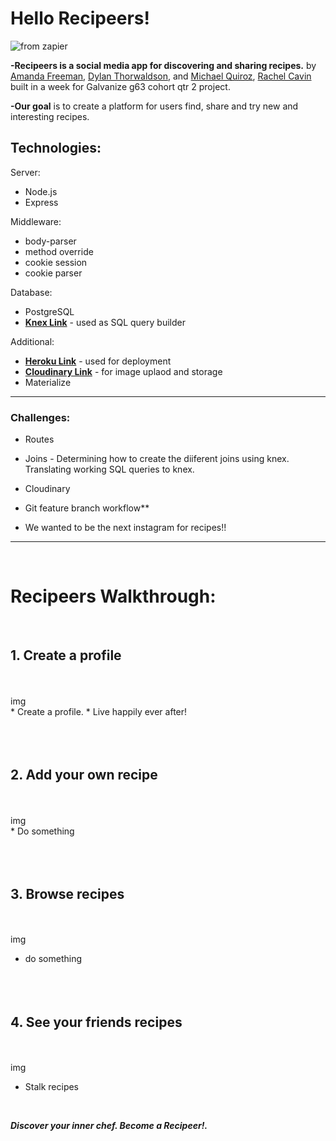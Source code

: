 # Hello Recipeers!

![from zapier](https://cdn.zapier.com/storage/blog/1493b5cec9773fe7017b5980f40b8fa8.1800x1000.jpg)

**-Recipeers is a social media app for discovering and sharing recipes.** by [Amanda Freeman](https://github.com/mandafae),  [Dylan Thorwaldson](https://github.com/DTThor), and [Michael Quiroz](https://github.com/cocomjolk), [Rachel Cavin](https://github.com/Rmcavin) built in a week for Galvanize g63 cohort qtr 2 project.

**-Our goal** is to create a platform for users find, share and try new and interesting recipes. 

## Technologies:

Server:
* Node.js
* Express

Middleware:
* body-parser
* method override
* cookie session
* cookie parser

Database:
* PostgreSQL
* **[Knex Link](http://knexjs.org/)** - used as SQL query builder

Additional:
* **[Heroku Link](http://www.heroku.com)** - used for deployment
* **[Cloudinary Link](https://cloudinary.com/)** - for image uplaod and storage
* Materialize

<hr>

### Challenges:

* Routes

* Joins - Determining how to create the diiferent joins using knex. Translating working SQL queries to knex.  

* Cloudinary 

* Git feature branch workflow**

* We wanted to be the next instagram for recipes!!
<hr>

<br>

# Recipeers Walkthrough:

<br>

## 1. Create a profile
<br>
<br>
img
<br>
* Create a profile.
* Live happily ever after!
<br><br><br><br>


##  2. Add your own recipe
<br>
<br>
img
<br>
* Do something
<br><br><br><br>


##  3. Browse recipes 

<br><br>
img
<br>
* do something
<br><br><br><br>


##  4. See your friends recipes

<br><br>
img
<br>
* Stalk recipes
<br>


<strong>*Discover your inner chef. Become a Recipeer!.*</strong>
